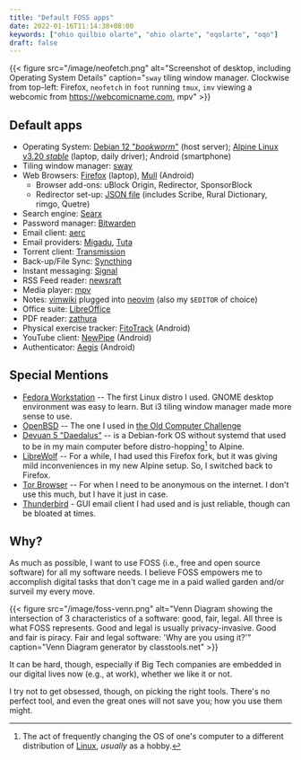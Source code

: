 ```yaml
---
title: "Default FOSS apps"
date: 2022-01-16T11:14:38+08:00
keywords: ["ohio quilbio olarte", "ohio olarte", "oqolarte", "oqo"]
draft: false
---
```


{{< figure src="/image/neofetch.png" alt="Screenshot of desktop, including Operating System Details" caption="`sway` tiling window manager. Clockwise from top-left: Firefox, `neofetch` in `foot` running `tmux`, `imv` viewing a webcomic from https://webcomicname.com, mpv" >}}

## Default apps

- Operating System: [Debian 12 "*bookworm*"](https://www.debian.org/News/2023/20230610) (host server); [Alpine Linux v3.20 *stable*](https://alpinelinux.org) (laptop, daily driver); Android (smartphone)
- Tiling window manager: [sway](https://swaywm.org/)
- Web Browsers: [Firefox](https://www.mozilla.org/en-US/firefox/new/) (laptop), [Mull](https://gitlab.com/divested-mobile/mull-fenix) (Android)
    - Browser add-ons: uBlock Origin, Redirector, SponsorBlock
    - Redirector set-up: [JSON file](/Redirector.json) (includes Scribe,
      Rural Dictionary, rimgo, Quetre)
- Search engine: [Searx](https://searx.be/)
- Password manager: [Bitwarden](https://bitwarden.com/)
- Email client: [aerc](https://aerc-mail.org)
- Email providers: [Migadu](https://www.migadu.com/), [Tuta](https://tutanota.com/)
- Torrent client: [Transmission](https://transmissionbt.com/)
- Back-up/File Sync: [Syncthing](https://syncthing.net/)
- Instant messaging: [Signal](https://signal.org/)
- RSS Feed reader: [newsraft](https://codeberg.org/newsraft/newsraft)
- Media player: [mpv](https://mpv.io)
- Notes: [vimwiki](https://vimwiki.github.io/) plugged into [neovim](https://neovim.io) (also my `$EDITOR` of choice)
- Office suite: [LibreOffice](https://www.libreoffice.org)
- PDF reader: [zathura](https://pwmt.org/projects/zathura/)
- Physical exercise tracker: [FitoTrack](https://codeberg.org/jannis/FitoTrack) (Android)
- YouTube client: [NewPipe](https://newpipe.net/) (Android)
- Authenticator: [Aegis](https://getaegis.app/) (Android)

## Special Mentions

- [Fedora Workstation](https://getfedora.org/en/workstation/) -- The
  first Linux distro I used. GNOME desktop environment was easy to
  learn. But i3 tiling window manager made more sense to use.
- [OpenBSD](https://www.openbsd.org/) -- The one I used in [the Old
  Computer Challenge](/old-computer)
- [Devuan 5 "Daedalus"](https://www.devuan.org/os/announce/daedalus-release-announce-2023-08-14)
  -- is a Debian-fork OS without systemd that used to be in my main
  computer before distro-hopping[^distro-hopping] to Alpine.
- [LibreWolf](https://librewolf.net) -- For a while, I had used this
  Firefox fork, but it was giving mild inconveniences in my new Alpine
  setup. So, I switched back to Firefox.
- [Tor Browser](https://www.torproject.org) -- For when I need to be
  anonymous on the internet. I don't use this much, but I have it just
  in case.
- [Thunderbird](https://www.thunderbird.net/) - GUI email client I had used
  and is just reliable, though can be bloated at times.

[^distro-hopping]: The act of frequently changing the OS of one's
computer to a different distribution of
[Linux](https://en.wikipedia.org/wiki/Linux), *usually* as a hobby.

## Why?

As much as possible, I want to use FOSS (i.e., free and open source
software) for all my software needs. I believe FOSS empowers me to
accomplish digital tasks that don't cage me in a paid walled garden
and/or surveil my every move.

{{< figure src="/image/foss-venn.png" alt="Venn Diagram showing the intersection of 3 characteristics of a software: good, fair, legal. All three is what FOSS represents. Good and legal is usually privacy-invasive. Good and fair is piracy. Fair and legal software: 'Why are you using it?'" caption="Venn Diagram generator by classtools.net" >}}

It can be hard, though, especially if Big Tech companies
are embedded in our digital lives now (e.g., at work),
whether we like it or not.

I try not to get obsessed, though, on picking the right tools.
There's no perfect tool, and even the great ones will not save you;
how you use them might.

